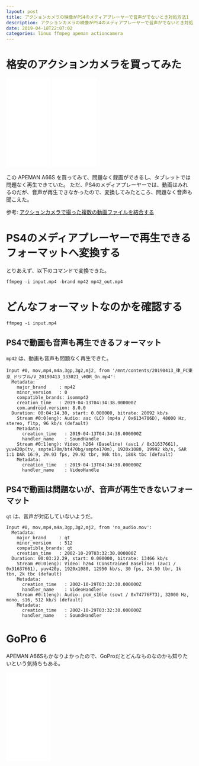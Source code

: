 ```yaml
---
layout: post
title: アクションカメラの映像がPS4のメディアプレーヤーで音声がでないとき対処方法1
description: アクションカメラの映像がPS4のメディアプレーヤーで音声がでないとき対処方法1
date: 2019-04-18T22:07:02
categories: linux ffmpeg apeman actioncamera
---
```


# 格安のアクションカメラを買ってみた

<iframe style="width:120px;height:240px;" marginwidth="0" marginheight="0" scrolling="no" frameborder="0" src="//rcm-fe.amazon-adsystem.com/e/cm?lt1=_blank&bc1=000000&IS2=1&bg1=FFFFFF&fc1=000000&lc1=0000FF&t=mi3002-22&language=ja_JP&o=9&p=8&l=as4&m=amazon&f=ifr&ref=as_ss_li_til&asins=B07J2MKCXS&linkId=d22004b61de46832ccd9e92649ad12b6"></iframe>

<iframe style="width:120px;height:240px;" marginwidth="0" marginheight="0" scrolling="no" frameborder="0" src="//rcm-fe.amazon-adsystem.com/e/cm?lt1=_blank&bc1=000000&IS2=1&bg1=FFFFFF&fc1=000000&lc1=0000FF&t=mi3002-22&language=ja_JP&o=9&p=8&l=as4&m=amazon&f=ifr&ref=as_ss_li_til&asins=B06XSV23T1&linkId=d69db185b7e3a6131ef1ed9e925b9964"></iframe>

この APEMAN A66S を買ってみて、問題なく録画ができるし、タブレットでは問題なく再生できていた。
ただ、PS4のメディアプレーヤーでは、動画はみれるのだが、音声が再生できなかったので、変換してみたところ、問題なく音声も聞こえた。


参考:
[アクションカメラで撮った複数の動画ファイルを結合する](../concat-movies/)


# PS4のメディアプレーヤーで再生できるフォーマットへ変換する

とりあえず、以下のコマンドで変換できた。

```
ffmpeg -i input.mp4 -brand mp42 mp42_out.mp4
```


# どんなフォーマットなのかを確認する

```
ffmpeg -i input.mp4
```

## PS4で動画も音声も再生できるフォーマット

`mp42` は、動画も音声も問題なく再生できた。

```
Input #0, mov,mp4,m4a,3gp,3g2,mj2, from '/mnt/contents/20190413_律_FC東京_ドリブル/V_20190413_133021_vHDR_On.mp4':
  Metadata:
    major_brand     : mp42
    minor_version   : 0
    compatible_brands: isommp42
    creation_time   : 2019-04-13T04:34:38.000000Z
    com.android.version: 8.0.0
  Duration: 00:04:14.30, start: 0.000000, bitrate: 20092 kb/s
    Stream #0:0(eng): Audio: aac (LC) (mp4a / 0x6134706D), 48000 Hz, stereo, fltp, 96 kb/s (default)
    Metadata:
      creation_time   : 2019-04-13T04:34:38.000000Z
      handler_name    : SoundHandle
    Stream #0:1(eng): Video: h264 (Baseline) (avc1 / 0x31637661), yuv420p(tv, smpte170m/bt470bg/smpte170m), 1920x1080, 19992 kb/s, SAR 1:1 DAR 16:9, 29.93 fps, 29.92 tbr, 90k tbn, 180k tbc (default)
    Metadata:
      creation_time   : 2019-04-13T04:34:38.000000Z
      handler_name    : VideoHandle
```

## PS4で動画は問題ないが、音声が再生できないフォーマット

`qt` は、音声が対応していないようだ。

```
Input #0, mov,mp4,m4a,3gp,3g2,mj2, from 'no_audio.mov':
  Metadata:
    major_brand     : qt  
    minor_version   : 512
    compatible_brands: qt  
    creation_time   : 2002-10-29T03:32:30.000000Z
  Duration: 00:03:22.29, start: 0.000000, bitrate: 13466 kb/s
    Stream #0:0(eng): Video: h264 (Constrained Baseline) (avc1 / 0x31637661), yuv420p, 1920x1080, 12950 kb/s, 30 fps, 24.50 tbr, 1k tbn, 2k tbc (default)
    Metadata:
      creation_time   : 2002-10-29T03:32:30.000000Z
      handler_name    : VideoHandler
    Stream #0:1(eng): Audio: pcm_s16le (sowt / 0x74776F73), 32000 Hz, mono, s16, 512 kb/s (default)
    Metadata:
      creation_time   : 2002-10-29T03:32:30.000000Z
      handler_name    : SoundHandler
```


# GoPro 6

APEMAN A66Sもかなりよかったので、GoProだとどんなものなのかも知りたいという気持ちもある。

<iframe style="width:120px;height:240px;" marginwidth="0" marginheight="0" scrolling="no" frameborder="0" src="//rcm-fe.amazon-adsystem.com/e/cm?lt1=_blank&bc1=000000&IS2=1&bg1=FFFFFF&fc1=000000&lc1=0000FF&t=mi3002-22&language=ja_JP&o=9&p=8&l=as4&m=amazon&f=ifr&ref=as_ss_li_til&asins=B07K373BXZ&linkId=92145c08856520202ae0539e865c9441"></iframe>
